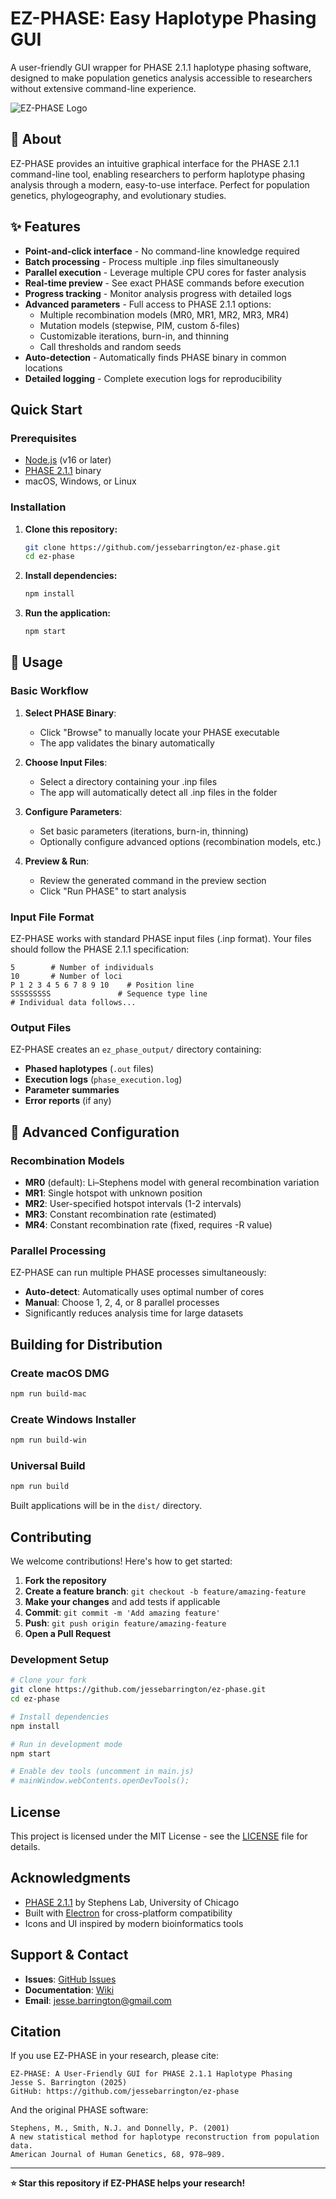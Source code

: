 # EZ-PHASE: Easy Haplotype Phasing GUI

A user-friendly GUI wrapper for PHASE 2.1.1 haplotype phasing software, designed to make population genetics analysis accessible to researchers without extensive command-line experience.

![EZ-PHASE Logo](main/icon2.png)

## 🧬 About

EZ-PHASE provides an intuitive graphical interface for the PHASE 2.1.1 command-line tool, enabling researchers to perform haplotype phasing analysis through a modern, easy-to-use interface. Perfect for population genetics, phylogeography, and evolutionary studies.

## ✨ Features

- **Point-and-click interface** - No command-line knowledge required
- **Batch processing** - Process multiple .inp files simultaneously  
- **Parallel execution** - Leverage multiple CPU cores for faster analysis
- **Real-time preview** - See exact PHASE commands before execution
- **Progress tracking** - Monitor analysis progress with detailed logs
- **Advanced parameters** - Full access to PHASE 2.1.1 options:
  - Multiple recombination models (MR0, MR1, MR2, MR3, MR4)
  - Mutation models (stepwise, PIM, custom δ-files)
  - Customizable iterations, burn-in, and thinning
  - Call thresholds and random seeds
- **Auto-detection** - Automatically finds PHASE binary in common locations
- **Detailed logging** - Complete execution logs for reproducibility

## Quick Start

### Prerequisites
- [Node.js](https://nodejs.org/) (v16 or later)
- [PHASE 2.1.1](http://stephenslab.uchicago.edu/phase/download.html) binary
- macOS, Windows, or Linux

### Installation

1. **Clone this repository:**
   ```bash
   git clone https://github.com/jessebarrington/ez-phase.git
   cd ez-phase
   ```

2. **Install dependencies:**
   ```bash
   npm install
   ```

3. **Run the application:**
   ```bash
   npm start
   ```

## 📖 Usage

### Basic Workflow

1. **Select PHASE Binary**: 
   - Click "Browse" to manually locate your PHASE executable
   - The app validates the binary automatically

2. **Choose Input Files**: 
   - Select a directory containing your .inp files
   - The app will automatically detect all .inp files in the folder

3. **Configure Parameters**:
   - Set basic parameters (iterations, burn-in, thinning)
   - Optionally configure advanced options (recombination models, etc.)

4. **Preview & Run**: 
   - Review the generated command in the preview section
   - Click "Run PHASE" to start analysis

### Input File Format

EZ-PHASE works with standard PHASE input files (.inp format). Your files should follow the PHASE 2.1.1 specification:

```
5        # Number of individuals
10       # Number of loci
P 1 2 3 4 5 6 7 8 9 10    # Position line
SSSSSSSSS               # Sequence type line
# Individual data follows...
```

### Output Files

EZ-PHASE creates an `ez_phase_output/` directory containing:
- **Phased haplotypes** (`.out` files)
- **Execution logs** (`phase_execution.log`)
- **Parameter summaries** 
- **Error reports** (if any)

## 🔧 Advanced Configuration

### Recombination Models

- **MR0** (default): Li–Stephens model with general recombination variation
- **MR1**: Single hotspot with unknown position
- **MR2**: User-specified hotspot intervals (1-2 intervals)
- **MR3**: Constant recombination rate (estimated)
- **MR4**: Constant recombination rate (fixed, requires -R value)

### Parallel Processing

EZ-PHASE can run multiple PHASE processes simultaneously:
- **Auto-detect**: Automatically uses optimal number of cores
- **Manual**: Choose 1, 2, 4, or 8 parallel processes
- Significantly reduces analysis time for large datasets

## Building for Distribution

### Create macOS DMG
```bash
npm run build-mac
```

### Create Windows Installer  
```bash
npm run build-win
```

### Universal Build
```bash
npm run build
```

Built applications will be in the `dist/` directory.

## Contributing

We welcome contributions! Here's how to get started:

1. **Fork the repository**
2. **Create a feature branch**: `git checkout -b feature/amazing-feature`
3. **Make your changes** and add tests if applicable
4. **Commit**: `git commit -m 'Add amazing feature'`
5. **Push**: `git push origin feature/amazing-feature`
6. **Open a Pull Request**

### Development Setup

```bash
# Clone your fork
git clone https://github.com/jessebarrington/ez-phase.git
cd ez-phase

# Install dependencies
npm install

# Run in development mode
npm start

# Enable dev tools (uncomment in main.js)
# mainWindow.webContents.openDevTools();
```

## License

This project is licensed under the MIT License - see the [LICENSE](LICENSE) file for details.

## Acknowledgments

- [PHASE 2.1.1](http://stephenslab.uchicago.edu/phase/) by Stephens Lab, University of Chicago
- Built with [Electron](https://electronjs.org/) for cross-platform compatibility
- Icons and UI inspired by modern bioinformatics tools

## Support & Contact

- **Issues**: [GitHub Issues](https://github.com/jessebarrington/ez-phase/issues)
- **Documentation**: [Wiki](https://github.com/jessebarrington/ez-phase/wiki)
- **Email**: jesse.barrington@gmail.com

## Citation

If you use EZ-PHASE in your research, please cite:

```
EZ-PHASE: A User-Friendly GUI for PHASE 2.1.1 Haplotype Phasing
Jesse S. Barrington (2025)
GitHub: https://github.com/jessebarrington/ez-phase
```

And the original PHASE software:
```
Stephens, M., Smith, N.J. and Donnelly, P. (2001) 
A new statistical method for haplotype reconstruction from population data. 
American Journal of Human Genetics, 68, 978–989.
```

---

**⭐ Star this repository if EZ-PHASE helps your research!**

